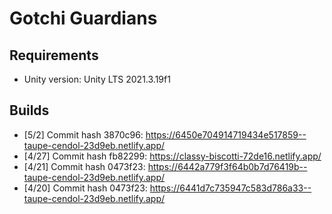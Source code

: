 # Gotchi Guardians

## Requirements

- Unity version: Unity LTS 2021.3.19f1

## Builds

- [5/2] Commit hash 3870c96: https://6450e704914719434e517859--taupe-cendol-23d9eb.netlify.app/
- [4/27] Commit hash fb82299: https://classy-biscotti-72de16.netlify.app/
- [4/21] Commit hash 0473f23: https://6442a779f3f64b0b7d76419b--taupe-cendol-23d9eb.netlify.app/
- [4/20] Commit hash 0473f23: https://6441d7c735947c583d786a33--taupe-cendol-23d9eb.netlify.app/
